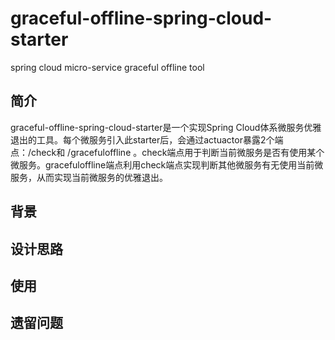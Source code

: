 # graceful-offline-spring-cloud-starter
spring cloud micro-service graceful offline tool

## 简介

graceful-offline-spring-cloud-starter是一个实现Spring Cloud体系微服务优雅退出的工具。每个微服务引入此starter后，会通过actuactor暴露2个端点：/check和
/gracefuloffline 。check端点用于判断当前微服务是否有使用某个微服务。gracefuloffline端点利用check端点实现判断其他微服务有无使用当前微服务，从而实现当前微服务的优雅退出。

## 背景

## 设计思路

## 使用

## 遗留问题
